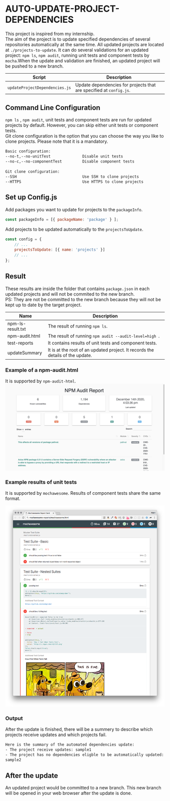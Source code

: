 # AUTO-UPDATE-PROJECT-DEPENDENCIES #

This project is inspired from my internship.<br>
The aim of the project is to update specified dependencies of several repositories automatically at the same time. All updated projects are located at `./projects-to-update`.
It can do several validations for an updated project: `npm ls`, `npm audit`, running unit tests and component tests by `mocha`.When the update and validation are finished, an updated project will be pushed to a new branch.

Script | Description
--- | ---
`updateProjectDependencies.js` | Update dependencies for projects that are specified at `config.js`.

## Command Line Configuration ##
`npm ls` , `npm audit`, unit tests and component tests are run for updated projects by default.
However, you can skip either unit tests or component tests.<br>
Git clone configuration is the option that you can choose the way you like to clone projects. Please note that it is a mandatory.  

````
Basic configuration:
--no-t,--no-unitTest              Disable unit tests
--no-c,--no-componentTest         Disable component tests

Git clone configuration:
--SSH                             Use SSH to clone projects
--HTTPS                           Use HTTPS to clone projects

````

## Set up Config.js ##
Add packages you want to update for projects to the `packageInfo`.
```javascript
const packageInfo = [{ packageName: 'package' } ];
```
Add projects to be updated automatically to the `projectsToUpdate`.
```javascript
const config = {
    // ...
    projectsToUpdate: [{ name: 'projects' }]
    // ...
};
```

## Result ##
These results are inside the folder that contains `package.json` in each updated projects and will not be commited to the new branch. <br> 
PS: They are not be committed to the new branch because they will not be kept up to date by the target project.

Name | Description
--- | ---
npm-ls-result.txt|The result of running `npm ls`.
npm-audit.html|The result of running `npm audit --audit-level=high `. 
test-reports|It contains results of unit tests and component tests.
updateSummary|It is at the root of an updated project. It records the details of the update.

### Example of a npm-audit.html

It is supported by `npm-audit-html`.
![](documentation/npm-audit.jpeg)

### Example results of unit tests

It is supported by `mochawesome`.
Results of component tests share the same format.

![](documentation/marge-report-1.0.1.png)

### Output

After the update is finished, there will be a summery to describe which projects receive updates and which projects fail.

```
Here is the summary of the automated dependencies update:
- The project receive updates: sample1
- The project has no dependencies eligble to be automatically updated: sample2

```

## After the update
An updated project would be committed to a new branch. This new branch will be opened in your web browser after the update is done.






